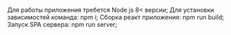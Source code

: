Для работы приложения требется Node js 8< версии;
Для установки зависимостей команда: npm i;
Сборка реакт приложения: npm run build;
Запуск SPA сервера: npm run server;
